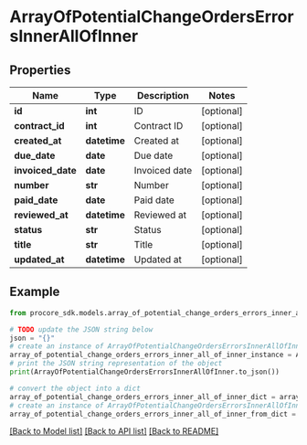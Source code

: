 # ArrayOfPotentialChangeOrdersErrorsInnerAllOfInner


## Properties

Name | Type | Description | Notes
------------ | ------------- | ------------- | -------------
**id** | **int** | ID | [optional] 
**contract_id** | **int** | Contract ID | [optional] 
**created_at** | **datetime** | Created at | [optional] 
**due_date** | **date** | Due date | [optional] 
**invoiced_date** | **date** | Invoiced date | [optional] 
**number** | **str** | Number | [optional] 
**paid_date** | **date** | Paid date | [optional] 
**reviewed_at** | **datetime** | Reviewed at | [optional] 
**status** | **str** | Status | [optional] 
**title** | **str** | Title | [optional] 
**updated_at** | **datetime** | Updated at | [optional] 

## Example

```python
from procore_sdk.models.array_of_potential_change_orders_errors_inner_all_of_inner import ArrayOfPotentialChangeOrdersErrorsInnerAllOfInner

# TODO update the JSON string below
json = "{}"
# create an instance of ArrayOfPotentialChangeOrdersErrorsInnerAllOfInner from a JSON string
array_of_potential_change_orders_errors_inner_all_of_inner_instance = ArrayOfPotentialChangeOrdersErrorsInnerAllOfInner.from_json(json)
# print the JSON string representation of the object
print(ArrayOfPotentialChangeOrdersErrorsInnerAllOfInner.to_json())

# convert the object into a dict
array_of_potential_change_orders_errors_inner_all_of_inner_dict = array_of_potential_change_orders_errors_inner_all_of_inner_instance.to_dict()
# create an instance of ArrayOfPotentialChangeOrdersErrorsInnerAllOfInner from a dict
array_of_potential_change_orders_errors_inner_all_of_inner_from_dict = ArrayOfPotentialChangeOrdersErrorsInnerAllOfInner.from_dict(array_of_potential_change_orders_errors_inner_all_of_inner_dict)
```
[[Back to Model list]](../README.md#documentation-for-models) [[Back to API list]](../README.md#documentation-for-api-endpoints) [[Back to README]](../README.md)


